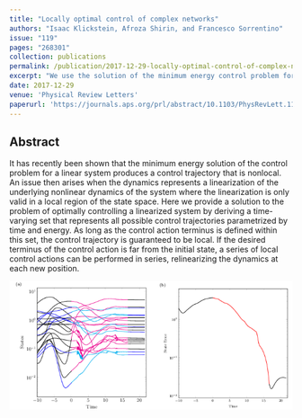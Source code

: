 ```yaml
---
title: "Locally optimal control of complex networks"
authors: "Isaac Klickstein, Afroza Shirin, and Francesco Sorrentino"
issue: "119"
pages: "268301"
collection: publications
permalink: /publication/2017-12-29-locally-optimal-control-of-complex-networks
excerpt: "We use the solution of the minimum energy control problem for linear systems to derive a piece-wise controller to overcome the limitations of the nonlocality introduced by linearization.<img src='/images/ellipsoids.png'>"
date: 2017-12-29
venue: 'Physical Review Letters'
paperurl: 'https://journals.aps.org/prl/abstract/10.1103/PhysRevLett.119.268301'
---
```

## Abstract
It has recently been shown that the minimum energy solution of the control problem for a linear system produces a control trajectory that is nonlocal. An issue then arises when the dynamics represents a linearization of the underlying nonlinear dynamics of the system where the linearization is only valid in a local region of the state space. Here we provide a solution to the problem of optimally controlling a linearized system by deriving a time-varying set that represents all possible control trajectories parametrized by time and energy. As long as the control action terminus is defined within this set, the control trajectory is guaranteed to be local. If the desired terminus of the control action is far from the initial state, a series of local control actions can be performed in series, relinearizing the dynamics at each new position.<br/>
<div style='text-align:center'>
<img src='/images/locs.png'>
</div>
